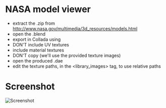 NASA model viewer
=============

 - extract the .zip from http://www.nasa.gov/multimedia/3d_resources/models.html
 - open the .blend
 - export in Collada using
  - DON'T include UV textures
  - include material textures
  - DON'T copy (we'll use the provided texture images)
 - open the produced .dae
 - edit the texture paths, in the <library_images> tag, to use relative paths


Screenshot
=============

![Screenshot](https://raw.github.com/vincent/three.js-nasa/master/screenshot.png)

